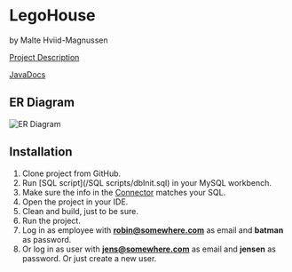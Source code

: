 # LegoHouse
by Malte Hviid-Magnussen

[Project Description](https://datsoftlyngby.github.io/dat2sem2019Spring/Modul3/LegoHus.html)

[JavaDocs](https://maltemagnussen.github.io/LegoHouse/)

## ER Diagram

![ER Diagram](https://i.imgur.com/HI05b2h.png)

## Installation

1. Clone project from GitHub.
2. Run [SQL script](/SQL scripts/dbInit.sql) in your MySQL workbench.
3. Make sure the info in the [Connector](/Lego/src/main/java/malte/Model/Connector.java) matches your SQL.
4. Open the project in your IDE.
5. Clean and build, just to be sure.
6. Run the project.
7. Log in as employee with **robin@somewhere.com** as email and **batman** as password.
8. Or log in as user with **jens@somewhere.com** as email and **jensen** as password. Or just create a new user.
